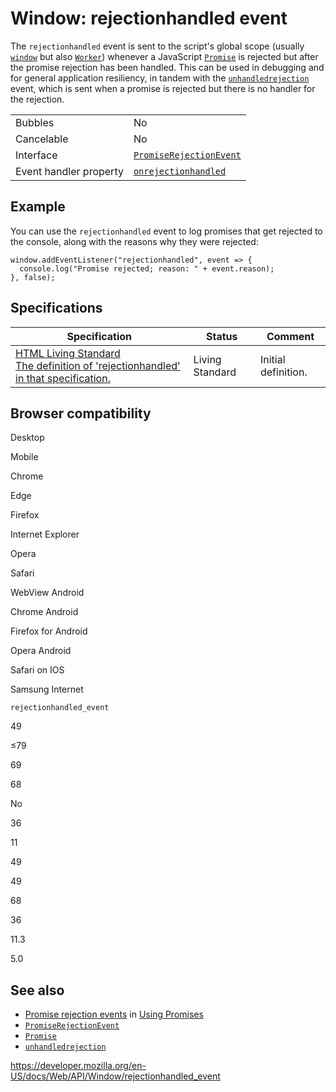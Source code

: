 Window: rejectionhandled event
==============================

The `rejectionhandled` event is sent to the script's global scope (usually [`window`](../window) but also [`Worker`](../worker)) whenever a JavaScript [`Promise`](https://developer.mozilla.org/en-US/docs/Web/JavaScript/Reference/Global_Objects/Promise) is rejected but after the promise rejection has been handled. This can be used in debugging and for general application resiliency, in tandem with the [`unhandledrejection`](unhandledrejection_event) event, which is sent when a promise is rejected but there is no handler for the rejection.

<table><tbody><tr class="odd"><td>Bubbles</td><td>No</td></tr><tr class="even"><td>Cancelable</td><td>No</td></tr><tr class="odd"><td>Interface</td><td><a href="../promiserejectionevent"><code>PromiseRejectionEvent</code></a></td></tr><tr class="even"><td>Event handler property</td><td><a href="../windoweventhandlers/onrejectionhandled"><code>onrejectionhandled</code></a></td></tr></tbody></table>

Example
-------

You can use the `rejectionhandled` event to log promises that get rejected to the console, along with the reasons why they were rejected:

    window.addEventListener("rejectionhandled", event => {
      console.log("Promise rejected; reason: " + event.reason);
    }, false);

Specifications
--------------

<table><thead><tr class="header"><th>Specification</th><th>Status</th><th>Comment</th></tr></thead><tbody><tr class="odd"><td><a href="https://html.spec.whatwg.org/multipage/webappapis.html#unhandled-promise-rejections">HTML Living Standard<br />
<span class="small">The definition of 'rejectionhandled' in that specification.</span></a></td><td><span class="spec-living">Living Standard</span></td><td>Initial definition.</td></tr></tbody></table>

Browser compatibility
---------------------

Desktop

Mobile

Chrome

Edge

Firefox

Internet Explorer

Opera

Safari

WebView Android

Chrome Android

Firefox for Android

Opera Android

Safari on IOS

Samsung Internet

`rejectionhandled_event`

49

≤79

69

68

No

36

11

49

49

68

36

11.3

5.0

See also
--------

-   [Promise rejection events](https://developer.mozilla.org/en-US/docs/Web/JavaScript/Guide/Using_promises#promise_rejection_events) in [Using Promises](https://developer.mozilla.org/en-US/docs/Web/JavaScript/Guide/Using_promises)
-   [`PromiseRejectionEvent`](../promiserejectionevent)
-   [`Promise`](https://developer.mozilla.org/en-US/docs/Web/JavaScript/Reference/Global_Objects/Promise)
-   [`unhandledrejection`](unhandledrejection_event)

<a href="https://developer.mozilla.org/en-US/docs/Web/API/Window/rejectionhandled_event" class="_attribution-link">https://developer.mozilla.org/en-US/docs/Web/API/Window/rejectionhandled_event</a>
